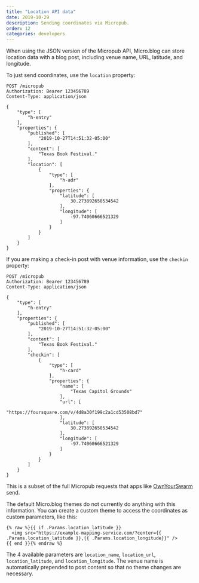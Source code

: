 ```yaml
---
title: "Location API data"
date: 2019-10-29
description: Sending coordinates via Micropub.
order: 12
categories: developers
---
```


When using the JSON version of the Micropub API, Micro.blog can store location data with a blog post, including venue name, URL, latitude, and longitude.

To just send coordinates, use the `location` property:

```
POST /micropub
Authorization: Bearer 123456789
Content-Type: application/json

{
    "type": [
        "h-entry"
    ],
    "properties": {
        "published": [
            "2019-10-27T14:51:32-05:00"
        ],
        "content": [
            "Texas Book Festival."
        ],
        "location": [
            {
                "type": [
                    "h-adr"
                ],
                "properties": {
                    "latitude": [
                        30.273892650534542
                    ],
                    "longitude": [
                        -97.74060666521329
                    ]
                }
            }
        ]
    }
}
```

If you are making a check-in post with venue information, use the `checkin` property:

```
POST /micropub
Authorization: Bearer 123456789
Content-Type: application/json

{
    "type": [
        "h-entry"
    ],
    "properties": {
        "published": [
            "2019-10-27T14:51:32-05:00"
        ],
        "content": [
            "Texas Book Festival."
        ],
        "checkin": [
            {
                "type": [
                    "h-card"
                ],
                "properties": {
                    "name": [
                        "Texas Capitol Grounds"
                    ],
                    "url": [
                        "https://foursquare.com/v/4d8a30f199c2a1cd53508bd7"
                    ],
                    "latitude": [
                        30.273892650534542
                    ],
                    "longitude": [
                        -97.74060666521329
                    ]
                }
            }
        ]
    }
}
```

This is a subset of the full Micropub requests that apps like [OwnYourSwarm](https://ownyourswarm.p3k.io/) send.

The default Micro.blog themes do not currently do anything with this information. You can create a custom theme to access the coordinates as custom parameters, like this:

```
{% raw %}{{ if .Params.location_latitude }}
  <img src="https://example-mapping-service.com/?center={{ .Params.location_latitude }},{{ .Params.location_longitude}}" />
{{ end }}{% endraw %}
```

The 4 available parameters are `location_name`, `location_url`, `location_latitude`, and `location_longitude`. The venue name is automatically prepended to post content so that no theme changes are necessary.
